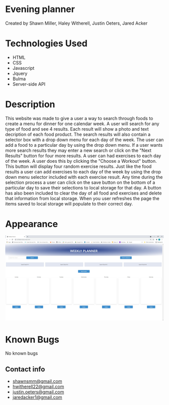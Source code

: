 # Evening planner
Created by Shawn Miller, Haley Witherell, Justin Oeters, Jared Acker

# Technologies Used
- HTML
- CSS
- Javascript
- Jquery
- Bulma
- Server-side API

# Description
This website was made to give a user a way to search through foods to create a menu for dinner for one calendar week.  A user will search for any type of food and see 4 results.  Each result will show a photo and text decription of each food product.  The search results will also contain a selector box with a drop down menu for each day of the week.  The user can add a food to a particular day by using the drop down menu.  If a user wants more search results they may enter a new search or click on the "Next Results" button for four more results. A user can had exercises to each day of the week.  A user does this by clicking the "Choose a Workout" button.  This button will display four random exercise results.  Just like the food results a user can add exercises to each day of the week by using the drop down menu selector included with each exercise result.  Any time during the selection process a user can click on the save button on the bottom of a particular day to save their selections to local storage for that day.  A button has also been included to clear the day of all food and exercises and delete that information from local storage.  When you user refreshes the page the items saved to local storage will populate to their correct day.

# Appearance
![Screenshot of website](./assets/img/screenshot.jpg)

# Known Bugs
No known bugs

## Contact info
- shawnsmm@gmail.com
- hwitherell22@gmail.com
- justin.oeters@gmail.com
- jaredacker1@gmail.com